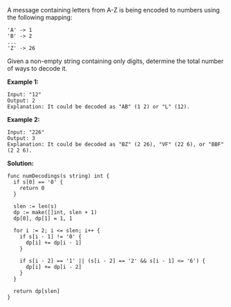A message containing letters from A-Z is being encoded to numbers using the following mapping:
```
'A' -> 1
'B' -> 2
...
'Z' -> 26
```
Given a non-empty string containing only digits, determine the total number of ways to decode it.

**Example 1:**
```
Input: "12"
Output: 2
Explanation: It could be decoded as "AB" (1 2) or "L" (12).
```
**Example 2:**
```
Input: "226"
Output: 3
Explanation: It could be decoded as "BZ" (2 26), "VF" (22 6), or "BBF" (2 2 6).
```

**Solution:**

```golang
func numDecodings(s string) int {
  if s[0] == '0' {
    return 0
  }

  slen := len(s)
  dp := make([]int, slen + 1)
  dp[0], dp[1] = 1, 1

  for i := 2; i <= slen; i++ {
    if s[i - 1] != '0' {
      dp[i] += dp[i - 1]
    }

    if s[i - 2] == '1' || (s[i - 2] == '2' && s[i - 1] <= '6') {
      dp[i] += dp[i - 2]
    }
  }

  return dp[slen]
}
```
